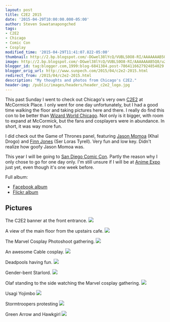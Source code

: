 ```yaml
---
layout: post
title: C2E2 2015
date: '2015-04-29T10:00:00.000-05:00'
author: Steven Suwatanapongched
tags:
- C2E2
- Chicago
- Comic Con
- Cosplay
modified_time: '2015-04-29T11:41:07.822-05:00'
thumbnail: http://2.bp.blogspot.com/-DGwel38lYcQ/VUBLS0O8-RI/AAAAAAAB5Q8/uZgN0RSFdn8/s600/2015-04-26%2Bat%2B11-06-02.jpg
image: http://2.bp.blogspot.com/-DGwel38lYcQ/VUBLS0O8-RI/AAAAAAAB5Q8/uZgN0RSFdn8/s600/2015-04-26%2Bat%2B11-06-02.jpg
blogger_id: tag:blogger.com,1999:blog-6841384.post-7864116627924854029
blogger_orig_url: http://www.sunpech.com/2015/04/c2e2-2015.html
redirect_from: /2015/04/c2e2-2015.html
description: "My thoughts and photos from Chicago's C2E2."
header-img: /public/images/headers/header_c2e2_logo.jpg
---
```


This past Sunday I went to check out Chicago's very own <a href="http://www.c2e2.com/">C2E2</a> at McCormick Place. I only went for one day unfortunately, but I had a good time walking the floor and taking pictures here and there. I really do find this con to be better than <a href="http://www.wizardworld.com/chicago.html">Wizard World Chicago</a>. Not only is it bigger, with room to expand at McCormick, but the fans and cosplayers were in abundance. In short, it was way more fun.

I did check out the Game of Thrones panel, featuring <a href="http://www.imdb.com/name/nm0597388/">Jason Momoa</a> (Khal Drogo) and <a href="http://www.imdb.com/name/nm3645691/">Finn Jones</a> (Ser Loras Tyrell). Very fun and low key. Didn't realize how goofy Jason Momoa was.

This year I will be going to <a href="http://www.comic-con.org/cci">San Diego Comic Con</a>. Partly the reason why I only chose to go for one day only. I'm still unsure if I will be at <a href="http://www.anime-expo.org/">Anime Expo</a> just yet, even though it's one week before.

Full album:
<ul>
  <li><a href="https://www.facebook.com/media/set/?set=a.878883582176667.1073741884.408588035872893&amp;type=3">Facebook album</a></li>
  <li><a href="https://www.flickr.com/photos/sunpech/sets/72157649926032873/">Flickr album</a></li>
</ul>

<h2>Pictures</h2>

The C2E2 banner at the front entrance.
<a href="http://2.bp.blogspot.com/-DGwel38lYcQ/VUBLS0O8-RI/AAAAAAAB5Q8/uZgN0RSFdn8/s600/2015-04-26%2Bat%2B11-06-02.jpg"><img border="0" src="http://2.bp.blogspot.com/-DGwel38lYcQ/VUBLS0O8-RI/AAAAAAAB5Q8/uZgN0RSFdn8/s600/2015-04-26%2Bat%2B11-06-02.jpg"   /></a>

A view of the main floor from the upstairs cafe.
<a href="http://2.bp.blogspot.com/-jnn0rLavMY4/VUBLWe6mKrI/AAAAAAAB5RU/42XvQEbKQQA/s600/2015-04-26%2Bat%2B11-34-32.jpg"><img border="0" src="http://2.bp.blogspot.com/-jnn0rLavMY4/VUBLWe6mKrI/AAAAAAAB5RU/42XvQEbKQQA/s600/2015-04-26%2Bat%2B11-34-32.jpg"   /></a>

The Marvel Cosplay Photoshoot gathering.
<a href="http://4.bp.blogspot.com/-8jBiiLLBaSQ/VUBLXiFrRYI/AAAAAAAB5Rc/tFMM15TgRf0/s600/2015-04-26%2Bat%2B11-59-07.jpg"><img border="0" src="http://4.bp.blogspot.com/-8jBiiLLBaSQ/VUBLXiFrRYI/AAAAAAAB5Rc/tFMM15TgRf0/s600/2015-04-26%2Bat%2B11-59-07.jpg"   /></a>

An awesome Cable cosplay.
<a href="http://4.bp.blogspot.com/-AJCNbnDGlVc/VUBLau1p48I/AAAAAAAB5Rs/vIVtiX4P5dQ/s600/2015-04-26%2Bat%2B12-00-54.jpg"><img border="0" src="http://4.bp.blogspot.com/-AJCNbnDGlVc/VUBLau1p48I/AAAAAAAB5Rs/vIVtiX4P5dQ/s600/2015-04-26%2Bat%2B12-00-54.jpg"   /></a>

Deadpools having fun.
<a href="http://3.bp.blogspot.com/-AByfUgvvuJI/VUBLm8R1CPI/AAAAAAAB5Ss/3UPN9vyvFw8/s600/2015-04-26%2Bat%2B12-11-20.jpg"><img border="0" src="http://3.bp.blogspot.com/-AByfUgvvuJI/VUBLm8R1CPI/AAAAAAAB5Ss/3UPN9vyvFw8/s600/2015-04-26%2Bat%2B12-11-20.jpg"   /></a>

Gender-bent Starlord.
<a href="http://3.bp.blogspot.com/-SMgV_4Ib1aU/VUBLpaMf_CI/AAAAAAAB5S8/OkrcG3eNWUo/s600/2015-04-26%2Bat%2B12-12-01.jpg"><img border="0" src="http://3.bp.blogspot.com/-SMgV_4Ib1aU/VUBLpaMf_CI/AAAAAAAB5S8/OkrcG3eNWUo/s600/2015-04-26%2Bat%2B12-12-01.jpg"   /></a>

Olaf standing to the side watching the Marvel cosplay gathering.
<a href="http://3.bp.blogspot.com/-ysjElQ2g2-M/VUBLq5cNyPI/AAAAAAAB5TE/z5wkzz0E3Jg/s600/2015-04-26%2Bat%2B12-12-36.jpg"><img border="0" src="http://3.bp.blogspot.com/-ysjElQ2g2-M/VUBLq5cNyPI/AAAAAAAB5TE/z5wkzz0E3Jg/s600/2015-04-26%2Bat%2B12-12-36.jpg"   /></a>

Usagi Yojimbo
<a href="http://4.bp.blogspot.com/-zACprMP54l4/VUBLrrdjPgI/AAAAAAAB5TM/E6GDuVDRFe4/s600/2015-04-26%2Bat%2B13-14-14.jpg"><img border="0" src="http://4.bp.blogspot.com/-zACprMP54l4/VUBLrrdjPgI/AAAAAAAB5TM/E6GDuVDRFe4/s600/2015-04-26%2Bat%2B13-14-14.jpg"   /></a>

Stormtroopers protesting
<a href="http://2.bp.blogspot.com/-ofVKVEMZFRI/VUBLtIkI39I/AAAAAAAB5TU/JjWh_xZ46yU/s600/2015-04-26%2Bat%2B13-27-57.jpg"><img border="0" src="http://2.bp.blogspot.com/-ofVKVEMZFRI/VUBLtIkI39I/AAAAAAAB5TU/JjWh_xZ46yU/s600/2015-04-26%2Bat%2B13-27-57.jpg"   /></a>

Green Arrow and Hawkgirl
<a href="http://1.bp.blogspot.com/-wH6vpD-JGHg/VUBLvRJQD1I/AAAAAAAB5Tk/F9VQvcVCHSk/s600/2015-04-26%2Bat%2B14-30-04.jpg"><img border="0" src="http://1.bp.blogspot.com/-wH6vpD-JGHg/VUBLvRJQD1I/AAAAAAAB5Tk/F9VQvcVCHSk/s600/2015-04-26%2Bat%2B14-30-04.jpg"   /></a>
